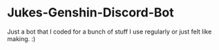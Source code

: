 # Jukes-Genshin-Discord-Bot
Just a bot that I coded for a bunch of stuff I use regularly or just felt like making. :)
